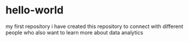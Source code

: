 # hello-world
my first repository
i have created this repository to connect with different people who also want to learn more about data analytics
